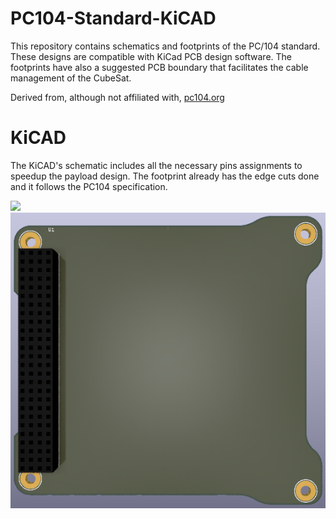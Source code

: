 # PC104-Standard-KiCAD #

This repository contains schematics and footprints of the PC/104 standard. 
These designs are compatible with KiCad PCB design software.
The footprints have also a suggested PCB boundary that facilitates the cable management of the CubeSat.

Derived from, although not affiliated with, [pc104.org](https://pc104.org/)

# KiCAD #

The KiCAD's schematic includes all the necessary pins assignments to speedup the payload design. The footprint already has the edge cuts done and it follows the PC104 specification.

![](img/KiCAD_schematic.png)
![](img/KiCAD_3D_view.png)
